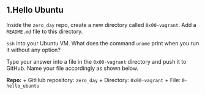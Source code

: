 ## 1.Hello Ubuntu

Inside the `zero_day` repo, create a new directory called `0x00-vagrant`. Add a `README.md` file to this directory.

`ssh` into your Ubuntu VM. What does the command `uname` print when you run it without any option?

Type your answer into a file in the `0x00-vagrant` directory and push it to GitHub. Name your file accordingly as shown below.

**Repo:**
     + GitHub repository: `zero_day`
     + Directory: `0x00-vagrant`
     + File: `0-hello_ubuntu`
